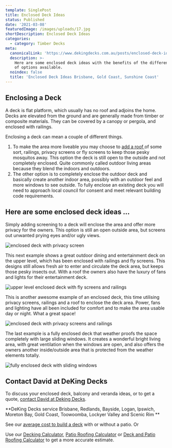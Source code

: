 ```yaml
---
template: SinglePost
title: Enclosed Deck Ideas
status: Published
date: '2021-03-08'
featuredImage: /images/uploads/17.jpg
shortDescription: Enclosed Deck Ideas
categories:
  - category: Timber Decks
meta:
  canonicalLink: 'https://www.dekingdecks.com.au/posts/enclosed-deck-ideas/'
  description: >-
    Here are some enclosed deck ideas with the benefits of the different types
    of options available.
  noindex: false
  title: 'Enclosed Deck Ideas Brisbane, Gold Coast, Sunshine Coast'
---
```

## Enclosing a Deck

A deck is flat platform, which usually has no roof and adjoins the home. Decks are elevated from the ground and are generally made from timber or composite materials. They can be covered by a canopy or pergola, and enclosed with railings.

Enclosing a deck can mean a couple of different things.

1. To make the area more liveable you may choose to [add a roof ](https://www.dekingdecks.com.au/services/patio-roofs/)of some sort, railings, privacy screens or fly screens to keep those pesky mosquitos away. This option the deck is still open to the outside and not completely enclosed. Quite commonly called outdoor living areas because they blend the indoors and outdoors.
2. The other option is to completely enclose the outdoor deck and basically create another indoor area, possibly with an outdoor feel and more windows to see outside. To fully enclose an existing deck you will need to approach local council for consent and meet relevant building code requirements.

## Here are some enclosed deck ideas ...

Simply adding screening to a deck will enclose the area and offer more privacy for the owners. This option is still an open outside area, but screens out unwanted prying eyes and/or ugly views.

![enclosed deck with privacy screen](/images/uploads/13.jpg)

This next example shows a great outdoor dining and entertainment deck on the upper level, which has been enclosed with railings and fly screens. This designs still allows fresh air to enter and circulate the deck area, but keeps those pesky insects out. With a roof the owners also have the luxury of fans and lights for their entertainment deck.

![upper level enclosed deck with fly screens and railings](/images/uploads/enclosed-decking.jpg)

This is another awesome example of an enclosed deck, this time utilising privacy screens, railings and a roof to enclose the deck area. Power, fans and lighting have all been included for comfort and to make the area usable day or night. What a great space!

![enclosed deck with privacy screens and railings](/images/uploads/10.jpg)

The last example is a fully enclosed deck that weather proofs the space completely with large sliding windows.  It creates a wonderful bright living area, with great ventilation when the windows are open, and also offers the owners another inside/outside area that is protected from the weather elements totally.

![fully enclosed deck with sliding windows](/images/uploads/enclosed-deck-complete.jpg)

## Contact David at DeKing Decks

To discuss your enclosed deck, balcony and veranda ideas, or to get a quote, [contact David at Deking Decks](https://www.dekingdecks.com.au/contact/).

**DeKing Decks service Brisbane, Redlands, Bayside, Logan, Ipswich, Moreton Bay, Gold Coast, Toowoomba, Lockyer Valley and Scenic Rim
**

See our [average cost to build a deck](https://www.dekingdecks.com.au/posts/patio-installation-cost-timber-patio-and-roofing/) with or without a patio. Or

Use our [Decking Calculator](https://www.dekingdecks.com.au/quote-calculator/), [Patio Roofing Calculator](https://www.dekingdecks.com.au/quote-calculator/) or [Deck and Patio Roofing Calculator](https://www.dekingdecks.com.au/quote-calculator/) to get a more accurate estimate.
